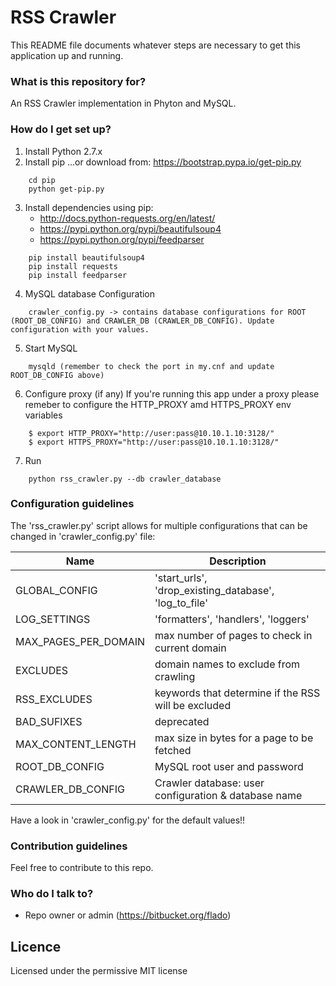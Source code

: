 # RSS Crawler #

This README file documents whatever steps are necessary to get this application up and running.

### What is this repository for? ###

An RSS Crawler implementation in Phyton and MySQL.

### How do I get set up? ###

1. Install Python 2.7.x
2. Install pip
...or download from:  https://bootstrap.pypa.io/get-pip.py
```
	cd pip
	python get-pip.py
```
3. Install dependencies using pip:
	* http://docs.python-requests.org/en/latest/
	* https://pypi.python.org/pypi/beautifulsoup4
	* https://pypi.python.org/pypi/feedparser
```
	pip install beautifulsoup4
	pip install requests
	pip install feedparser
```
4. MySQL database Configuration
```
	crawler_config.py -> contains database configurations for ROOT (ROOT_DB_CONFIG) and CRAWLER_DB (CRAWLER_DB_CONFIG). Update configuration with your values.
```
5. Start MySQL
```
	mysqld (remember to check the port in my.cnf and update ROOT_DB_CONFIG above)
```
6. Configure proxy (if any)
If you're running this app under a proxy please remeber to configure the HTTP_PROXY amd HTTPS_PROXY env variables
```
	$ export HTTP_PROXY="http://user:pass@10.10.1.10:3128/"
	$ export HTTPS_PROXY="http://user:pass@10.10.1.10:3128/"
```	
7. Run 
```
	python rss_crawler.py --db crawler_database
```

### Configuration guidelines ###

The 'rss_crawler.py' script allows for multiple configurations that can be changed in 'crawler_config.py' file:

| Name | Description |
| ------------- | ----------- |
| GLOBAL_CONFIG    | 'start_urls', 'drop_existing_database', 'log_to_file' |
| LOG_SETTINGS     |  'formatters', 'handlers', 'loggers' |
| MAX_PAGES_PER_DOMAIN | max number of pages to check in current domain |
| EXCLUDES | domain names to exclude from crawling |
| RSS_EXCLUDES | keywords that determine if the RSS will be excluded |
| BAD_SUFIXES | deprecated |
| MAX_CONTENT_LENGTH | max size in bytes for a page to be fetched |
| ROOT_DB_CONFIG | MySQL root user and password |
| CRAWLER_DB_CONFIG | Crawler database: user configuration & database name |

Have a look in 'crawler_config.py' for the default values!!


### Contribution guidelines ###

Feel free to contribute to this repo. 

### Who do I talk to? ###

* Repo owner or admin (https://bitbucket.org/flado)

## Licence
Licensed under the permissive MIT license